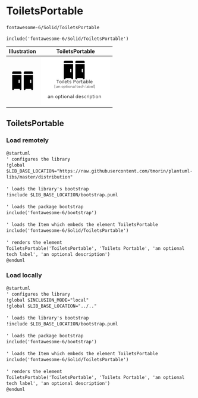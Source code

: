 # ToiletsPortable


```text
fontawesome-6/Solid/ToiletsPortable
```

```text
include('fontawesome-6/Solid/ToiletsPortable')
```



| Illustration | ToiletsPortable |
| :---: | :---: |
| ![illustration for Illustration](../../fontawesome-6/Solid/ToiletsPortable.png) | ![illustration for ToiletsPortable](../../fontawesome-6/Solid/ToiletsPortable.Local.png) |




## ToiletsPortable

### Load remotely
```plantuml
@startuml
' configures the library
!global $LIB_BASE_LOCATION="https://raw.githubusercontent.com/tmorin/plantuml-libs/master/distribution"

' loads the library's bootstrap
!include $LIB_BASE_LOCATION/bootstrap.puml

' loads the package bootstrap
include('fontawesome-6/bootstrap')

' loads the Item which embeds the element ToiletsPortable
include('fontawesome-6/Solid/ToiletsPortable')

' renders the element
ToiletsPortable('ToiletsPortable', 'Toilets Portable', 'an optional tech label', 'an optional description')
@enduml
```

### Load locally
```plantuml
@startuml
' configures the library
!global $INCLUSION_MODE="local"
!global $LIB_BASE_LOCATION="../.."

' loads the library's bootstrap
!include $LIB_BASE_LOCATION/bootstrap.puml

' loads the package bootstrap
include('fontawesome-6/bootstrap')

' loads the Item which embeds the element ToiletsPortable
include('fontawesome-6/Solid/ToiletsPortable')

' renders the element
ToiletsPortable('ToiletsPortable', 'Toilets Portable', 'an optional tech label', 'an optional description')
@enduml
```


